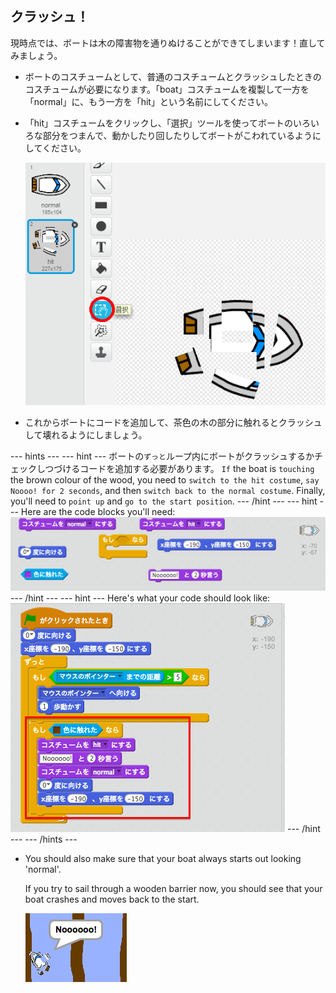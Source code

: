 ## クラッシュ！

現時点では、ボートは木の障害物を通りぬけることができてしまいます！直してみましょう。

+ ボートのコスチュームとして、普通のコスチュームとクラッシュしたときのコスチュームが必要になります。「boat」コスチュームを複製して一方を「normal」に、もう一方を「hit」という名前にしてください。

+ 「hit」コスチュームをクリックし、「選択」ツールを使ってボートのいろいろな部分をつまんで、動かしたり回したりしてボートがこわれているようにしてください。
    
    ![screenshot](images/boat-hit-costume.png)

+ これからボートにコードを追加して、茶色の木の部分に触れるとクラッシュして壊れるようにしましょう。

\--- hints \--- \--- hint \--- ボートの`ずっと`ループ内にボートがクラッシュするかチェックしつづけるコードを追加する必要があります。 `If` the boat is `touching` the brown colour of the wood, you need to `switch to the hit costume`, `say Noooo! for 2 seconds`, and then `switch back to the normal costume`. Finally, you'll need to `point up` and `go to the start position`. \--- /hint \--- \--- hint \--- Here are the code blocks you'll need: ![screenshot](images/boat-hit-blocks.png) \--- /hint \--- \--- hint \--- Here's what your code should look like: ![screenshot](images/boat-hit-code.png) \--- /hint \--- \--- /hints \---

+ You should also make sure that your boat always starts out looking 'normal'.
    
    If you try to sail through a wooden barrier now, you should see that your boat crashes and moves back to the start.
    
    ![screenshot](images/boat-crash.png)
